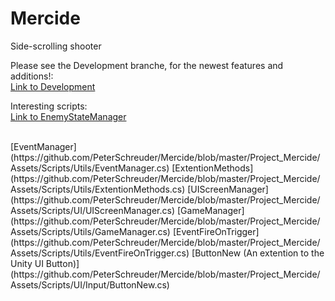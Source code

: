 # Mercide
Side-scrolling shooter

Please see the Development branche, for the newest features and additions!:<br>
[Link to Development](https://github.com/PeterSchreuder/Mercide/tree/development)


Interesting scripts:<br>
[Link to EnemyStateManager](https://github.com/PeterSchreuder/Mercide/blob/master/Project_Mercide/Assets/Scripts/Entities/Enemy/EnemyStateManager.cs)

<br>
[EventManager](https://github.com/PeterSchreuder/Mercide/blob/master/Project_Mercide/Assets/Scripts/Utils/EventManager.cs)
[ExtentionMethods](https://github.com/PeterSchreuder/Mercide/blob/master/Project_Mercide/Assets/Scripts/Utils/ExtentionMethods.cs)
[UIScreenManager](https://github.com/PeterSchreuder/Mercide/blob/master/Project_Mercide/Assets/Scripts/UI/UIScreenManager.cs)
[GameManager](https://github.com/PeterSchreuder/Mercide/blob/master/Project_Mercide/Assets/Scripts/Utils/GameManager.cs)
[EventFireOnTrigger](https://github.com/PeterSchreuder/Mercide/blob/master/Project_Mercide/Assets/Scripts/Utils/EventFireOnTrigger.cs)
[ButtonNew (An extention to the Unity UI Button)](https://github.com/PeterSchreuder/Mercide/blob/master/Project_Mercide/Assets/Scripts/UI/Input/ButtonNew.cs)

